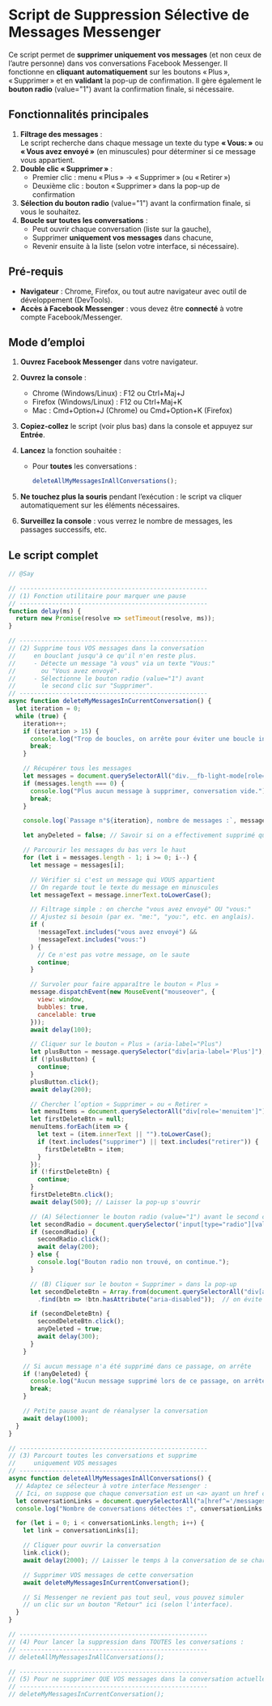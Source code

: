 # Script de Suppression Sélective de Messages Messenger

Ce script permet de **supprimer uniquement vos messages** (et non ceux de l’autre personne) dans vos conversations Facebook Messenger. Il fonctionne en **cliquant automatiquement** sur les boutons « Plus », « Supprimer » et en **validant** la pop-up de confirmation. Il gère également le **bouton radio** (value="1") avant la confirmation finale, si nécessaire.

## Fonctionnalités principales

1. **Filtrage des messages** :  
   Le script recherche dans chaque message un texte du type **« Vous: »** ou **« Vous avez envoyé »** (en minuscules) pour déterminer si ce message vous appartient.  
2. **Double clic « Supprimer »** :  
   - Premier clic : menu « Plus » → « Supprimer » (ou « Retirer »)  
   - Deuxième clic : bouton « Supprimer » dans la pop-up de confirmation  
3. **Sélection du bouton radio** (value="1") avant la confirmation finale, si vous le souhaitez.  
4. **Boucle sur toutes les conversations** :  
   - Peut ouvrir chaque conversation (liste sur la gauche),  
   - Supprimer **uniquement vos messages** dans chacune,  
   - Revenir ensuite à la liste (selon votre interface, si nécessaire).

## Pré-requis

- **Navigateur** : Chrome, Firefox, ou tout autre navigateur avec outil de développement (DevTools).  
- **Accès à Facebook Messenger** : vous devez être **connecté** à votre compte Facebook/Messenger.

## Mode d’emploi

1. **Ouvrez Facebook Messenger** dans votre navigateur.  
2. **Ouvrez la console** :  
   - Chrome (Windows/Linux) : F12 ou Ctrl+Maj+J  
   - Firefox (Windows/Linux) : F12 ou Ctrl+Maj+K  
   - Mac : Cmd+Option+J (Chrome) ou Cmd+Option+K (Firefox)  
3. **Copiez-collez** le script (voir plus bas) dans la console et appuyez sur **Entrée**.  
4. **Lancez** la fonction souhaitée :  
   - Pour **toutes** les conversations :  
     ```js
     deleteAllMyMessagesInAllConversations();
     ```
   
5. **Ne touchez plus la souris** pendant l’exécution : le script va cliquer automatiquement sur les éléments nécessaires.  
6. **Surveillez la console** : vous verrez le nombre de messages, les passages successifs, etc.

## Le script complet

```js
// @Say

// ----------------------------------------------------
// (1) Fonction utilitaire pour marquer une pause
// ----------------------------------------------------
function delay(ms) {
  return new Promise(resolve => setTimeout(resolve, ms));
}

// ----------------------------------------------------
// (2) Supprime tous VOS messages dans la conversation
//     en bouclant jusqu'à ce qu'il n'en reste plus.
//     - Détecte un message "à vous" via un texte "Vous:"
//       ou "Vous avez envoyé".
//     - Sélectionne le bouton radio (value="1") avant
//       le second clic sur "Supprimer".
// ----------------------------------------------------
async function deleteMyMessagesInCurrentConversation() {
  let iteration = 0;
  while (true) {
    iteration++;
    if (iteration > 15) {
      console.log("Trop de boucles, on arrête pour éviter une boucle infinie.");
      break;
    }

    // Récupérer tous les messages
    let messages = document.querySelectorAll("div.__fb-light-mode[role='row']");
    if (messages.length === 0) {
      console.log("Plus aucun message à supprimer, conversation vide.");
      break;
    }

    console.log(`Passage n°${iteration}, nombre de messages :`, messages.length);

    let anyDeleted = false; // Savoir si on a effectivement supprimé quelque chose

    // Parcourir les messages du bas vers le haut
    for (let i = messages.length - 1; i >= 0; i--) {
      let message = messages[i];

      // Vérifier si c'est un message qui VOUS appartient
      // On regarde tout le texte du message en minuscules
      let messageText = message.innerText.toLowerCase();

      // Filtrage simple : on cherche "vous avez envoyé" OU "vous:"
      // Ajustez si besoin (par ex. "me:", "you:", etc. en anglais).
      if (
        !messageText.includes("vous avez envoyé") &&
        !messageText.includes("vous:")
      ) {
        // Ce n'est pas votre message, on le saute
        continue;
      }

      // Survoler pour faire apparaître le bouton « Plus »
      message.dispatchEvent(new MouseEvent("mouseover", {
        view: window,
        bubbles: true,
        cancelable: true
      }));
      await delay(100);

      // Cliquer sur le bouton « Plus » (aria-label="Plus")
      let plusButton = message.querySelector("div[aria-label='Plus']");
      if (!plusButton) {
        continue;
      }
      plusButton.click();
      await delay(200);

      // Chercher l’option « Supprimer » ou « Retirer »
      let menuItems = document.querySelectorAll("div[role='menuitem']");
      let firstDeleteBtn = null;
      menuItems.forEach(item => {
        let text = (item.innerText || "").toLowerCase();
        if (text.includes("supprimer") || text.includes("retirer")) {
          firstDeleteBtn = item;
        }
      });
      if (!firstDeleteBtn) {
        continue;
      }
      firstDeleteBtn.click();
      await delay(500); // Laisser la pop-up s'ouvrir

      // (A) Sélectionner le bouton radio (value="1") avant le second clic
      let secondRadio = document.querySelector('input[type="radio"][value="1"]');
      if (secondRadio) {
        secondRadio.click();
        await delay(200);
      } else {
        console.log("Bouton radio non trouvé, on continue.");
      }

      // (B) Cliquer sur le bouton « Supprimer » dans la pop-up
      let secondDeleteBtn = Array.from(document.querySelectorAll("div[aria-label='Supprimer']"))
        .find(btn => !btn.hasAttribute("aria-disabled"));  // on évite celui qui a aria-disabled="true"

      if (secondDeleteBtn) {
        secondDeleteBtn.click();
        anyDeleted = true;
        await delay(300);
      }
    }

    // Si aucun message n'a été supprimé dans ce passage, on arrête
    if (!anyDeleted) {
      console.log("Aucun message supprimé lors de ce passage, on arrête.");
      break;
    }

    // Petite pause avant de réanalyser la conversation
    await delay(1000);
  }
}

// ----------------------------------------------------
// (3) Parcourt toutes les conversations et supprime
//     uniquement VOS messages
// ----------------------------------------------------
async function deleteAllMyMessagesInAllConversations() {
  // Adaptez ce sélecteur à votre interface Messenger :
  // Ici, on suppose que chaque conversation est un <a> ayant un href commençant par "/messages/t/"
  let conversationLinks = document.querySelectorAll("a[href^='/messages/t/']");
  console.log("Nombre de conversations détectées :", conversationLinks.length);

  for (let i = 0; i < conversationLinks.length; i++) {
    let link = conversationLinks[i];

    // Cliquer pour ouvrir la conversation
    link.click();
    await delay(2000); // Laisser le temps à la conversation de se charger

    // Supprimer VOS messages de cette conversation
    await deleteMyMessagesInCurrentConversation();

    // Si Messenger ne revient pas tout seul, vous pouvez simuler
    // un clic sur un bouton "Retour" ici (selon l'interface).
  }
}

// ----------------------------------------------------
// (4) Pour lancer la suppression dans TOUTES les conversations :
// ----------------------------------------------------
// deleteAllMyMessagesInAllConversations();

// ----------------------------------------------------
// (5) Pour ne supprimer QUE VOS messages dans la conversation actuelle :
// ----------------------------------------------------
// deleteMyMessagesInCurrentConversation();
